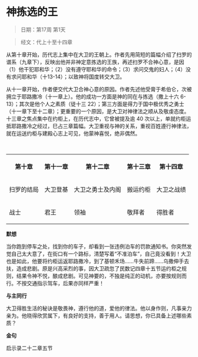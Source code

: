 # 神拣选的王 

> 日期：第17周 第1天

> 经文：代上十至十四章

从第十章开始，历代志上集中在大卫的王朝上。作者先用简短的篇幅介绍了扫罗的谱系（九章下），反映出他并非神定意拣选的王族，再述扫罗不合神心意，是因（1）他干犯耶和华；（2）没有遵守耶和华的命令；（3）求问交鬼的妇人；（4）没有求问耶和华（十13-14）；以致神将国度转交大卫。

从十一章开始，作者便交代大卫合神心意的原因。作者先述他受膏于希伯仑，次被拥立于耶路撒冷（十一章上）。他的成功一方面是神的同在与拣选（撒上十六 6-13）；其次是他个人之素质（徒十三 22）；第三方面是得力于国中极优秀之勇士（十一章下至十二章）；更重要的一个原因，是大卫对神律法之顺从及敬虔态度。十三章之焦点集中在约柜上，在历代志中，它曾被提及逾 40 次以上，单就约柜运抵耶路撒冷之经过，巳占三章篇幅。大卫重视与神的关系，重视百姓遵行神律法，就在运送约柜与建殿心志上可见，他蒙神喜悦，绝非偶然。

<br>

<table>
 <tbody>
  <tr>
   <th><p>第十章</p></th>
   <th><p>第十一章</p></th>
   <th><p>第十二章</p></th>
   <th><p>第十三章</p></th>
   <th><p>第十四章</p></th>
  </tr>
  <tr>
   <td><p>扫罗的结局</p></td>
   <td><p>大卫登基</p></td>
   <td><p>大卫之勇士及内阁</p></td>
   <td><p>搬运约柜</p></td>
   <td><p>大卫之战绩</p></td>
  </tr>
  <tr>
   <td><p>战士</p></td>
   <td><p>君王</p></td>
   <td><p>领袖</p></td>
   <td><p>敬拜者</p></td>
   <td><p>得胜者</p></td>
  </tr>
 </tbody>
</table>

**默想**

当你跑到停车之处，找到你的车子，却看到一张违例泊车的罚款通知书。你突然发觉自己太大意了，在街口有一个路标，清楚写着“不准泊车”，自己竟没看到！大卫也是如此，他要将约柜运返耶路撒冷，到了基顿禾场……牛失前蹄……乌撒伸手去扶，造成悲剧。原是兴高采烈的事，因大卫疏忽了民数记四章十五节运约柜之规则，结果令神不悦，酿成悲剧。可见神要的，不独是纯正的动机，亦要按规则而行。不按交通指示驾车，后果亦同样严重！

**与主同行**

大卫得胜生活的秘诀是敬畏神，遵行他的道，爱他的律法。他以身作则，凡事亲力亲为。他晓得欣赏属下，有良好的支持，善于用人。请思想，你已具备上述哪些素质？

**金句**

启示录二十二章五节



